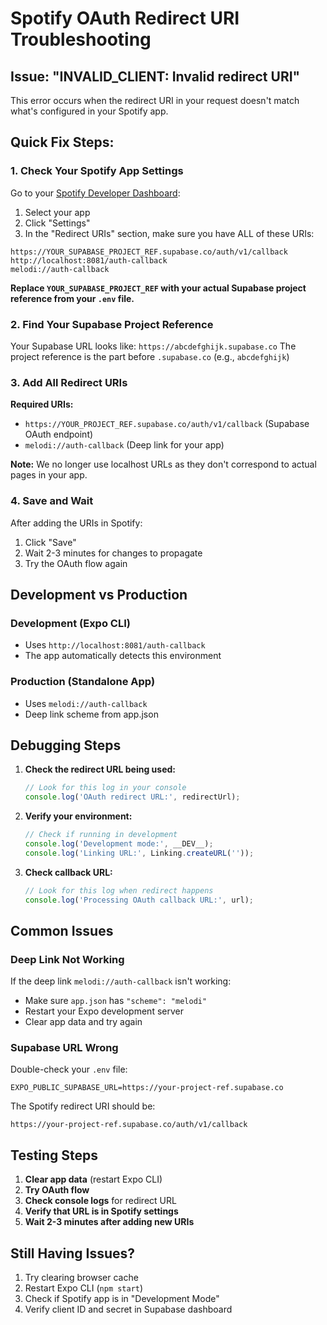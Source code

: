 # Spotify OAuth Redirect URI Troubleshooting

## Issue: "INVALID_CLIENT: Invalid redirect URI"

This error occurs when the redirect URI in your request doesn't match what's configured in your Spotify app.

## Quick Fix Steps:

### 1. Check Your Spotify App Settings

Go to your [Spotify Developer Dashboard](https://developer.spotify.com/dashboard):

1. Select your app
2. Click "Settings" 
3. In the "Redirect URIs" section, make sure you have ALL of these URIs:

```
https://YOUR_SUPABASE_PROJECT_REF.supabase.co/auth/v1/callback
http://localhost:8081/auth-callback
melodi://auth-callback
```

**Replace `YOUR_SUPABASE_PROJECT_REF` with your actual Supabase project reference from your `.env` file.**

### 2. Find Your Supabase Project Reference

Your Supabase URL looks like: `https://abcdefghijk.supabase.co`
The project reference is the part before `.supabase.co` (e.g., `abcdefghijk`)

### 3. Add All Redirect URIs

**Required URIs:**
- `https://YOUR_PROJECT_REF.supabase.co/auth/v1/callback` (Supabase OAuth endpoint)
- `melodi://auth-callback` (Deep link for your app)

**Note:** We no longer use localhost URLs as they don't correspond to actual pages in your app.

### 4. Save and Wait

After adding the URIs in Spotify:
1. Click "Save"
2. Wait 2-3 minutes for changes to propagate
3. Try the OAuth flow again

## Development vs Production

### Development (Expo CLI)
- Uses `http://localhost:8081/auth-callback`
- The app automatically detects this environment

### Production (Standalone App)  
- Uses `melodi://auth-callback`
- Deep link scheme from app.json

## Debugging Steps

1. **Check the redirect URL being used:**
   ```javascript
   // Look for this log in your console
   console.log('OAuth redirect URL:', redirectUrl);
   ```

2. **Verify your environment:**
   ```javascript
   // Check if running in development
   console.log('Development mode:', __DEV__);
   console.log('Linking URL:', Linking.createURL(''));
   ```

3. **Check callback URL:**
   ```javascript  
   // Look for this log when redirect happens
   console.log('Processing OAuth callback URL:', url);
   ```

## Common Issues

### Deep Link Not Working
If the deep link `melodi://auth-callback` isn't working:
- Make sure `app.json` has `"scheme": "melodi"`
- Restart your Expo development server
- Clear app data and try again

### Supabase URL Wrong
Double-check your `.env` file:
```
EXPO_PUBLIC_SUPABASE_URL=https://your-project-ref.supabase.co
```

The Spotify redirect URI should be:
```
https://your-project-ref.supabase.co/auth/v1/callback
```

## Testing Steps

1. **Clear app data** (restart Expo CLI)
2. **Try OAuth flow**
3. **Check console logs** for redirect URL
4. **Verify that URL is in Spotify settings**
5. **Wait 2-3 minutes after adding new URIs**

## Still Having Issues?

1. Try clearing browser cache
2. Restart Expo CLI (`npm start`)
3. Check if Spotify app is in "Development Mode" 
4. Verify client ID and secret in Supabase dashboard